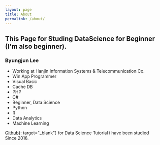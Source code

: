 ```yaml
---
layout: page
title: About
permalink: /about/
---
```


 ## This Page for Studing DataScience for Beginner (I'm also beginner).

 ### Byungjun Lee
  - Working at Hanjin Information Systems & Telecommunication Co.
  - Win App Programmer
   - Visual Basic
   - Cache DB
   - PHP
   - C#
  - Beginner, Data Science
   - Python
   - R
   - Data Analytics
   - Machine Learning


 [Github](http://github.com/byungjun0689/DataScience){: target="_blank"} for Data Science Tutorial i have been studied Since 2016.